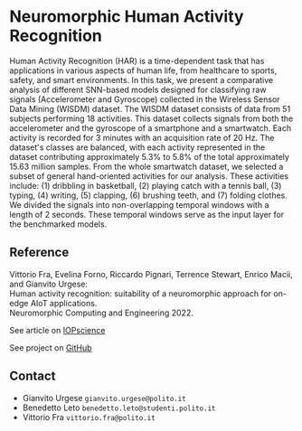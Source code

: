 Neuromorphic Human Activity Recognition
=======================================================================
Human Activity Recognition (HAR) is a time-dependent task that has applications in various aspects of human life, from healthcare to sports, safety, and smart environments. In this task, we present a comparative analysis of different SNN-based models designed for classifying raw signals (Accelerometer and Gyroscope) collected in the Wireless Sensor Data Mining (WISDM) dataset.
The WISDM dataset consists of data from 51 subjects performing 18 activities. This dataset collects signals from both the accelerometer and the gyroscope of a smartphone and a smartwatch. Each activity is recorded for 3 minutes with an acquisition rate of 20 Hz. The dataset's classes are balanced, with each activity represented in the dataset contributing approximately 5.3% to 5.8% of the total approximately 15.63 million samples.
From the whole smartwatch dataset, we selected a subset of general hand-oriented activities for our analysis. These activities include: (1) dribbling in basketball, (2) playing catch with a tennis ball, (3) typing, (4) writing, (5) clapping, (6) brushing teeth, and (7) folding clothes. We divided the signals into non-overlapping temporal windows with a length of 2 seconds. These temporal windows serve as the input layer for the benchmarked models.

## Reference

Vittorio Fra, Evelina Forno, Riccardo Pignari, Terrence Stewart, Enrico Macii, and Gianvito Urgese:  
Human activity recognition: suitability of a neuromorphic approach for on-edge AIoT applications.  
Neuromorphic Computing and Engineering 2022.

See article on [IOPscience](http://iopscience.iop.org/article/10.1088/2634-4386/ac4c38)

See project on [GitHub](https://github.com/neuromorphic-polito/NeHAR)


## Contact
* Gianvito Urgese `gianvito.urgese@polito.it`
* Benedetto Leto `benedetto.leto@studenti.polito.it`
* Vittorio Fra `vittorio.fra@polito.it`